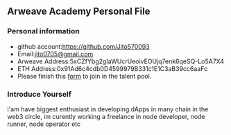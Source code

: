 ## Arweave Academy Personal File

### Personal information

- github account:https://github.com/Jito570093 
- Email:jito0705@gmail.com
- Arweave Address:5xCZfYbg2gIaWUcrUeoivEOUjq7enk6qeSQ-Lo5A7X4 
- ETH Address:0x91Ad6c4cdb0D4599979B331c1E1C3aB39cc6aaFc
- Please finish this [form](https://docs.google.com/forms/d/e/1FAIpQLSfWA5fIIcBgmRppm3jNz5vmf9Mai_QMVil-2pO4r7YKn_Zhtw/viewform?usp=sf_link) to join in the talent pool.

### Introduce Yourself
 i'am have biggest enthusiast in developing dApps in many chain in the web3 circle, im curently working a freelance in node developer, node runner, node operator etc
